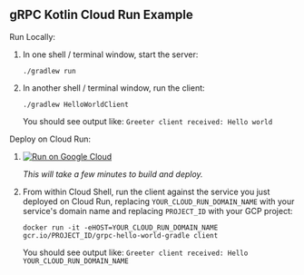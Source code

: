 gRPC Kotlin Cloud Run Example
-----------------------------

Run Locally:
1. In one shell / terminal window, start the server:
    ```
    ./gradlew run
    ```
1. In another shell / terminal window, run the client:
    ```
    ./gradlew HelloWorldClient
    ```

   You should see output like: `Greeter client received: Hello world`

Deploy on Cloud Run:

1. [![Run on Google Cloud](https://deploy.cloud.run/button.svg)](https://deploy.cloud.run)

    *This will take a few minutes to build and deploy.*

1. From within Cloud Shell, run the client against the service you just deployed on Cloud Run, replacing `YOUR_CLOUD_RUN_DOMAIN_NAME` with your service's domain name and replacing `PROJECT_ID` with your GCP project:
    ```
    docker run -it -eHOST=YOUR_CLOUD_RUN_DOMAIN_NAME gcr.io/PROJECT_ID/grpc-hello-world-gradle client
    ```

   You should see output like: `Greeter client received: Hello YOUR_CLOUD_RUN_DOMAIN_NAME`
